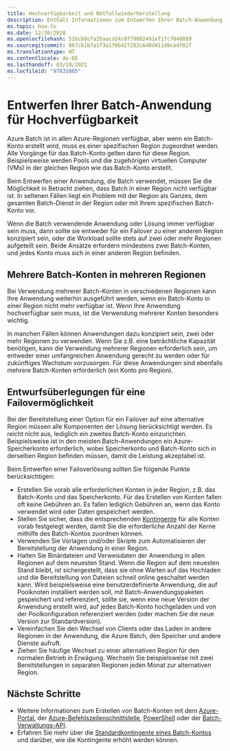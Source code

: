```yaml
---
title: Hochverfügbarkeit und Notfallwiederherstellung
description: Enthält Informationen zum Entwerfen Ihrer Batch-Anwendung für einen regionalen Ausfall.
ms.topic: how-to
ms.date: 12/30/2020
ms.openlocfilehash: 51bcb0cfa35aacd24c0f79082491ef1fc7040889
ms.sourcegitcommit: 867cb1b7a1f3a1f0b427282c648d411d0ca4f81f
ms.translationtype: HT
ms.contentlocale: de-DE
ms.lasthandoff: 03/19/2021
ms.locfileid: "97831005"
---
```

# <a name="design-your-batch-application-for-high-availability"></a>Entwerfen Ihrer Batch-Anwendung für Hochverfügbarkeit

Azure Batch ist in allen Azure-Regionen verfügbar, aber wenn ein Batch-Konto erstellt wird, muss es einer spezifischen Region zugeordnet werden. Alle Vorgänge für das Batch-Konto gelten dann für diese Region. Beispielsweise werden Pools und die zugehörigen virtuellen Computer (VMs) in der gleichen Region wie das Batch-Konto erstellt.

Beim Entwerfen einer Anwendung, die Batch verwendet, müssen Sie die Möglichkeit in Betracht ziehen, dass Batch in einer Region nicht verfügbar ist. In seltenen Fällen liegt ein Problem mit der Region als Ganzes, dem gesamten Batch-Dienst in der Region oder mit Ihrem spezifischen Batch-Konto vor.

Wenn die Batch verwendende Anwendung oder Lösung immer verfügbar sein muss, dann sollte sie entweder für ein Failover zu einer anderen Region konzipiert sein, oder die Workload sollte stets auf zwei oder mehr Regionen aufgeteilt sein. Beide Ansätze erfordern mindestens zwei Batch-Konten, und jedes Konto muss sich in einer anderen Region befinden.

## <a name="multiple-batch-accounts-in-multiple-regions"></a>Mehrere Batch-Konten in mehreren Regionen

Bei Verwendung mehrerer Batch-Konten in verschiedenen Regionen kann Ihre Anwendung weiterhin ausgeführt werden, wenn ein Batch-Konto in einer Region nicht mehr verfügbar ist. Wenn Ihre Anwendung hochverfügbar sein muss, ist die Verwendung mehrerer Konten besonders wichtig.

In manchen Fällen können Anwendungen dazu konzipiert sein, zwei oder mehr Regionen zu verwenden. Wenn Sie z.B. eine beträchtliche Kapazität benötigen, kann die Verwendung mehrerer Regionen erforderlich sein, um entweder einer umfangreichen Anwendung gerecht zu werden oder für zukünftiges Wachstum vorzusorgen. Für diese Anwendungen sind ebenfalls mehrere Batch-Konten erforderlich (ein Konto pro Region).

## <a name="design-considerations-for-providing-failover"></a>Entwurfsüberlegungen für eine Failovermöglichkeit

Bei der Bereitstellung einer Option für ein Failover auf eine alternative Region müssen alle Komponenten der Lösung berücksichtigt werden. Es reicht nicht aus, lediglich ein zweites Batch-Konto einzurichten. Beispielsweise ist in den meisten Batch-Anwendungen ein Azure-Speicherkonto erforderlich, wobei Speicherkonto und Batch-Konto sich in derselben Region befinden müssen, damit die Leistung akzeptabel ist.

Beim Entwerfen einer Failoverlösung sollten Sie folgende Punkte berücksichtigen:

- Erstellen Sie vorab alle erforderlichen Konten in jeder Region, z.B. das Batch-Konto und das Speicherkonto. Für das Erstellen von Konten fallen oft keine Gebühren an. Es fallen lediglich Gebühren an, wenn das Konto verwendet wird oder Daten gespeichert werden.
- Stellen Sie sicher, dass die entsprechenden [Kontingente](batch-quota-limit.md) für alle Konten vorab festgelegt werden, damit Sie die erforderliche Anzahl der Kerne mithilfe des Batch-Kontos zuordnen können.
- Verwenden Sie Vorlagen und/oder Skripte zum Automatisieren der Bereitstellung der Anwendung in einer Region.
- Halten Sie Binärdateien und Verweisdaten der Anwendung in allen Regionen auf dem neuesten Stand. Wenn die Region auf dem neuesten Stand bleibt, ist sichergestellt, dass sie ohne Warten auf das Hochladen und die Bereitstellung von Dateien schnell online geschaltet werden kann. Wird beispielsweise eine benutzerdefinierte Anwendung, die auf Poolknoten installiert werden soll, mit Batch-Anwendungspaketen gespeichert und referenziert, sollte sie, wenn eine neue Version der Anwendung erstellt wird, auf jedes Batch-Konto hochgeladen und von der Poolkonfiguration referenziert werden (oder machen Sie die neue Version zur Standardversion).
- Vereinfachen Sie den Wechsel von Clients oder das Laden in andere Regionen in der Anwendung, die Azure Batch, den Speicher und andere Dienste aufruft.
- Ziehen Sie häufige Wechsel zu einer alternativen Region für den normalen Betrieb in Erwägung. Wechseln Sie beispielsweise mit zwei Bereitstellungen in separaten Regionen jeden Monat zur alternativen Region.

## <a name="next-steps"></a>Nächste Schritte

- Weitere Informationen zum Erstellen von Batch-Konten mit dem [Azure-Portal](batch-account-create-portal.md), der [Azure-Befehlszeilenschnittstelle](./scripts/batch-cli-sample-create-account.md), [PowerShell](batch-powershell-cmdlets-get-started.md) oder der [Batch-Verwaltungs-API](batch-management-dotnet.md).
- Erfahren Sie mehr über die [Standardkontingente eines Batch-Kontos](batch-quota-limit.md) und darüber, wie die Kontingente erhöht werden können.
